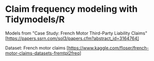# Claim frequency modeling with Tidymodels/R
Models from "Case Study: French Motor Third-Party Liability Claims" [https://papers.ssrn.com/sol3/papers.cfm?abstract_id=3164764]

Dataset: French motor claims [https://www.kaggle.com/floser/french-motor-claims-datasets-fremtpl2freq]
